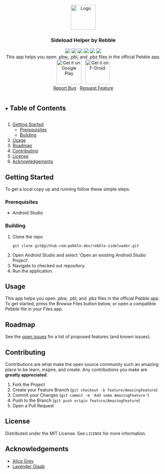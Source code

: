 <p align="center">
  <a href="https://github.com/pebble-dev/rebble-sideloader">
    <img src="app/src/main/ic_launcher-playstore.png" alt="Logo" width="80" height="80">
  </a>

  <h3 align="center">Sideload Helper by Rebble</h3>
  
  <p align="center">
     <a href='https://github.com/pebble-dev/rebble-sideloader/graphs/contributors'> <img src='https://img.shields.io/github/contributors/pebble-dev/rebble-sideloader.svg?style=appveyor'/></a>
   <a href='https://github.com/pebble-dev/rebble-sideloader/network/members'> <img src='https://img.shields.io/github/forks/pebble-dev/rebble-sideloader.svg?style=appveyor'/></a>
   <a href='https://github.com/pebble-dev/rebble-sideloader/stargazers'> <img src='https://img.shields.io/github/stars/pebble-dev/rebble-sideloader.svg?style=appveyor'/></a>
  <a href='https://github.com/pebble-dev/rebble-sideloader/issues'> <img src='https://img.shields.io/github/issues/pebble-dev/rebble-sideloader.svg?style=appveyor'/></a>
  <a href='https://github.com/pebble-dev/rebble-sideloader/blob/master/LICENSE'> <img src='https://img.shields.io/github/license/pebble-dev/rebble-sideloader.svg?style=appveyor'/></a>
   <a title="Crowdin" target="_blank" href="https://crowdin.com/project/charon"><img src="https://badges.crowdin.net/charon/localized.svg"></a>
   <br />
    This app helps you open .pbw, .pbl, and .pbz files in the official Pebble app. 
    <br />
  <a href='https://play.google.com/store/apps/details?id=io.rebble.charon&pcampaignid=pcampaignidMKT-Other-global-all-co-prtnr-py-PartBadge-Mar2515-1'><img alt='Get it on Google Play' height=80 src='https://play.google.com/intl/en_us/badges/static/images/badges/en_badge_web_generic.png'/></a>
  &nbsp;
  <a href="https://f-droid.org/packages/io.rebble.charon"><img src='https://fdroid.gitlab.io/artwork/badge/get-it-on.png' alt="Get it on F-Droid" height="80"/></a>
  
  <br />
    <a href="https://github.com/pebble-dev/rebble-sideloader/issues">Report Bug</a>
    ·
    <a href="https://github.com/pebble-dev/rebble-sideloader/issues">Request Feature</a>
  </p>
</p>




<details open="open">
  <summary><h2 style="display: inline-block">Table of Contents</h2></summary>
  <ol>
    <li>
      <a href="#getting-started">Getting Started</a>
      <ul>
        <li><a href="#prerequisites">Prerequisites</a></li>
        <li><a href="#building">Building</a></li>
      </ul>
    </li>
    <li><a href="#usage">Usage</a></li>
    <li><a href="#roadmap">Roadmap</a></li>
    <li><a href="#contributing">Contributing</a></li>
    <li><a href="#license">License</a></li>
    <li><a href="#acknowledgements">Acknowledgements</a></li>
  </ol>
</details>



## Getting Started

To get a local copy up and running follow these simple steps.

### Prerequisites

<ul>
<li>Android Studio</li>
</ul>

### Building

<ol>
<li>Clone the repo</li>

```shell
git clone git@github.com:pebble-dev/rebble-sideloader.git
```

<li>Open Android Studio and select 'Open an existing Android Studio Project'.</li>
<li>Navigate to checked out repository.</li>
<li>Run the application.</li>
</ol>


## Usage

This app helps you open .pbw, .pbl, and .pbz files in the official Pebble app. To get started, press the Browse Files button below, or open a compatible Pebble file in your Files app.


## Roadmap

See the [open issues](https://github.com/pebble-dev/rebble-sideloader/issues) for a list of proposed features (and known issues).




## Contributing

Contributions are what make the open source community such an amazing place to be learn, inspire, and create. Any contributions you make are **greatly appreciated**.

1. Fork the Project
2. Create your Feature Branch (`git checkout -b feature/AmazingFeature`)
3. Commit your Changes (`git commit -m 'Add some AmazingFeature'`)
4. Push to the Branch (`git push origin feature/AmazingFeature`)
5. Open a Pull Request




## License

Distributed under the MIT License. See `LICENSE` for more information.




## Acknowledgements

* [Alice Grey](https://github.com/AliceGrey)
* [Lavender Glaab](https://github.com/piggehperson)
